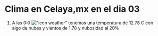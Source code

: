 # Clima en Celaya,mx en el dia 03

1. A las 0:0 !["icon weather"](http://openweathermap.org/img/w/02n.png) tenemos una temperatura de 12.78 C con algo de nubes y  vientos de 1.78 y nubosidad al 20%
